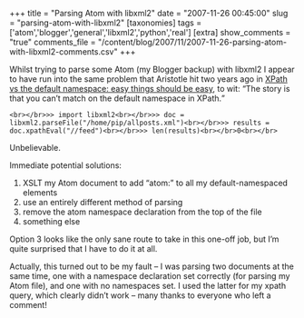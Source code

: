 +++
title = "Parsing Atom with libxml2"
date = "2007-11-26 00:45:00"
slug = "parsing-atom-with-libxml2"
[taxonomies]
tags = ['atom','blogger','general','libxml2','python','real']
[extra]
show_comments = "true"
comments_file = "/content/blog/2007/11/2007-11-26-parsing-atom-with-libxml2-comments.csv"
+++

Whilst trying to parse some Atom (my Blogger backup) with libxml2 I appear to have run into the same problem that Aristotle hit two years ago in [XPath vs the default namespace: easy things should be easy](http://plasmasturm.org/log/259/), to wit: <q cite="http://plasmasturm.org/log/259/">The story is that you can’t match on the default namespace in XPath.</q>

`<br></br>>> import libxml2<br></br>>> doc = libxml2.parseFile("/home/pip/allposts.xml")<br></br>>> results = doc.xpathEval("//feed")<br></br>>> len(results)<br></br>0<br></br>`

Unbelievable.

Immediate potential solutions:

1. XSLT my Atom document to add “atom:” to all my default-namespaced elements
2. use an entirely different method of parsing
3. remove the atom namespace declaration from the top of the file
4. something else

Option 3 looks like the only sane route to take in this one-off job, but I’m quite surprised that I have to do it at all.

<ins></ins>

Actually, this turned out to be my fault – I was parsing two documents at the same time, one with a namespace declaration set correctly (for parsing my Atom file), and one with no namespaces set. I used the latter for my xpath query, which clearly didn’t work – many thanks to everyone who left a comment!
